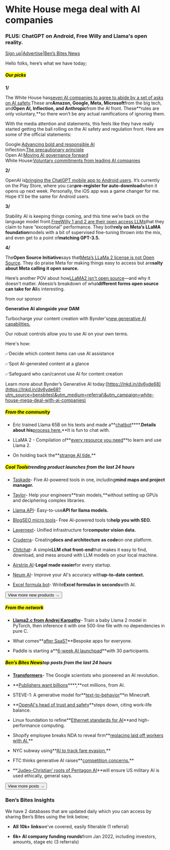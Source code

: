 # White House mega deal with AI companies

### PLUS: ChatGPT on Android, Free Willy and Llama's open reality.

[Sign up](https://www.bensbites.co/?utm_source=bensbites\&utm_medium=referral\&utm_campaign=white-house-mega-deal-with-ai-companies)|[Advertise](https://sponsor.bensbites.co/?utm_source=bensbites\&utm_medium=referral\&utm_campaign=white-house-mega-deal-with-ai-companies)|[Ben’s Bites News](https://news.bensbites.co/?utm_source=bensbites\&utm_medium=referral\&utm_campaign=white-house-mega-deal-with-ai-companies)

Hello folks, here’s what we have today;

##### <mark>**Our picks**</mark>

**1/**

The White House has[seven AI companies to agree to abide by a set of asks on AI safety](https://www.theverge.com/2023/7/21/23802274/artificial-intelligence-meta-google-openai-white-house-security-safety?utm_source=bensbites\&utm_medium=referral\&utm_campaign=white-house-mega-deal-with-ai-companies).These are**Amazon, Google, Meta, Microsoft**from the big tech, and**Open AI, Inflection, and Anthropic**from the AI front. These\*\*rules are only voluntary,\*\*so there won’t be any actual ramifications of ignoring them.

With the media attention and statements, this feels like they have really started getting the ball rolling on the AI safety and regulation front. Here are some of the official statements:

Google:[Advancing bold and responsible AI](https://blog.google/outreach-initiatives/public-policy/our-commitment-to-advancing-bold-and-responsible-ai-together/?utm_source=bensbites\&utm_medium=referral\&utm_campaign=white-house-mega-deal-with-ai-companies)\
Inflection:[The precautionary principle](https://inflection.ai/partnering-with-the-white-house-on-ai-safety?utm_source=bensbites\&utm_medium=referral\&utm_campaign=white-house-mega-deal-with-ai-companies)\
Open AI:[Moving AI governance forward](https://openai.com/blog/moving-ai-governance-forward?utm_source=bensbites\&utm_medium=referral\&utm_campaign=white-house-mega-deal-with-ai-companies)\
White House:[Voluntary commitments from leading AI companies](https://www.whitehouse.gov/briefing-room/statements-releases/2023/07/21/fact-sheet-biden-harris-administration-secures-voluntary-commitments-from-leading-artificial-intelligence-companies-to-manage-the-risks-posed-by-ai/?utm_source=bensbites\&utm_medium=referral\&utm_campaign=white-house-mega-deal-with-ai-companies)

**2/**

OpenAI is[bringing the ChatGPT mobile app to Android users](https://play.google.com/store/apps/details?id=com.openai.chatgpt\&hl=en_US\&pli=1). It’s currently on the Play Store, where you can**pre-register for auto-download**when it opens up next week. Personally, the iOS app was a game changer for me. Hope it’ll be the same for Android users.

**3/**

Stability AI is keeping things coming, and this time we’re back on the language model front.[FreeWilly 1 and 2 are their open access LLMs](https://stability.ai/blog/freewilly-large-instruction-fine-tuned-models?utm_source=bensbites\&utm_medium=referral\&utm_campaign=white-house-mega-deal-with-ai-companies)that they claim to have “exceptional” performance. They both**rely on Meta’s LLaMA foundation**models with a bit of supervised fine-tuning thrown into the mix, and even get to a point of**matching GPT-3.5.**

**4/**

The**Open Source Initiative**says that[Meta’s LLaMa 2 license is not Open Source](https://blog.opensource.org/metas-llama-2-license-is-not-open-source/?utm_source=bensbites\&utm_medium=referral\&utm_campaign=white-house-mega-deal-with-ai-companies). They do praise Meta for making things easy to access but are**salty about Meta calling it open source.**

Here’s another POV about how[LLaMA2 isn't open source](https://www.alessiofanelli.com/blog/llama2-isnt-open-source?utm_source=bensbites\&utm_medium=referral\&utm_campaign=white-house-mega-deal-with-ai-companies)—and why it doesn't matter. Aleesio’s breakdown of what**different forms open source can take for AI**is interesting.

from our sponsor

**Generative AI alongside your DAM**

Turbocharge your content creation with Bynder's[new generative AI capabilities.](https://dam.bynder.com/m/618a7591744bb329/original/Content-Workflow-AI_Subs_HQ.mp4?utm_source=bensbites\&utm_medium=referral\&utm_campaign=white-house-mega-deal-with-ai-companies)

Our robust controls allow you to use AI on your own terms.

Here's how:

✅Decide which content items can use AI assistance

✅Spot AI-generated content at a glance

✅Safeguard who can/cannot use AI for content creation

Learn more about Bynder’s Generative AI today:[https://lnkd.in/dv6yde68](https://lnkd.in/dv6yde68?utm_source=bensbites\&utm_medium=referral\&utm_campaign=white-house-mega-deal-with-ai-companies)

##### <mark>**From the community**</mark>

- Eric trained Llama 65B on his texts and made a\*\*[chatbot](https://airic.serveo.net/?utm_source=bensbites\&utm_medium=referral\&utm_campaign=white-house-mega-deal-with-ai-companies)\*\*\*\*.**Details about his**[process here.](https://news.ycombinator.com/item?id=36815443\&utm_source=bensbites\&utm_medium=referral\&utm_campaign=white-house-mega-deal-with-ai-companies)\*\*It is fun to chat with.

- LLaMA 2 - Compilation of\*\*[every resource you need](https://www.philschmid.de/llama-2?utm_source=bensbites\&utm_medium=referral\&utm_campaign=white-house-mega-deal-with-ai-companies)\*\*to learn and use Llama 2.

- On holding back the\*\*[strange AI tide.](https://www.oneusefulthing.org/p/on-holding-back-the-strange-ai-tide?utm_source=bensbites\&utm_medium=referral\&utm_campaign=white-house-mega-deal-with-ai-companies)\*\*

##### <mark>**Cool Tools**</mark>trending product launches from the last 24 hours

- [Taskade](https://www.taskade.com/?utm_source=bensbites\&utm_medium=referral\&utm_campaign=white-house-mega-deal-with-ai-companies)- Five AI-powered tools in one, including**mind maps and project manager.**

- [Taylor](https://trytaylor.ai/?utm_source=bensbites\&utm_medium=referral\&utm_campaign=white-house-mega-deal-with-ai-companies)- Help your engineers\*\*train models,\*\*without setting up GPUs and deciphering complex libraries.

- [Llama API](https://www.llama-api.com/?utm_source=bensbites\&utm_medium=referral\&utm_campaign=white-house-mega-deal-with-ai-companies)- Easy-to-use**API for llama models.**

- [BlogSEO micro tools](https://www.blogseo.ai/micro-tools?utm_source=bensbites\&utm_medium=referral\&utm_campaign=white-house-mega-deal-with-ai-companies)- Free AI-powered tools to**help you with SEO.**

- [Layernext](https://www.layernext.ai/?utm_source=bensbites\&utm_medium=referral\&utm_campaign=white-house-mega-deal-with-ai-companies)- Unified infrastructure for**computer vision data.**

- [Cruderra](https://cruderra.com/?utm_source=bensbites\&utm_medium=referral\&utm_campaign=white-house-mega-deal-with-ai-companies)- Creating**docs and architecture as code**on one platform.

- [Chitchat](https://www.clarkmccauley.com/projects/chitchat?utm_source=bensbites\&utm_medium=referral\&utm_campaign=white-house-mega-deal-with-ai-companies)- A simple**LLM chat front-end**that makes it easy to find, download, and mess around with LLM models on your local machine.

- [Airstrip AI](https://useairstrip.com/?utm_source=bensbites\&utm_medium=referral\&utm_campaign=white-house-mega-deal-with-ai-companies)-**Legal made easier**for every startup.

- [Neum AI](https://www.neum.ai/?utm_source=bensbites\&utm_medium=referral\&utm_campaign=white-house-mega-deal-with-ai-companies)- Improve your AI's accuracy with**up-to-date context.**

- [Excel formula bot](https://www.excelformulabot.me/?utm_source=bensbites\&utm_medium=referral\&utm_campaign=white-house-mega-deal-with-ai-companies)- Write**Excel formulas in seconds**with AI.

[<button>View more new products →</button>](https://news.bensbites.co/tags/show?utm_source=bensbites\&utm_medium=referral\&utm_campaign=white-house-mega-deal-with-ai-companies)

##### <mark>**From the network**</mark>

- **[Llama2.c from Andrej Karpathy](https://twitter.com/karpathy/status/1683143097604243456?utm_source=bensbites\&utm_medium=referral\&utm_campaign=white-house-mega-deal-with-ai-companies)**- Train a baby Llama 2 model in PyTorch, then inference it with one 500-line file with no dependencies in pure C.

- What comes\*\*[after SaaS?](https://every.to/chain-of-thought/what-comes-after-saas?utm_source=bensbites\&utm_medium=referral\&utm_campaign=white-house-mega-deal-with-ai-companies)\*\*Bespoke apps for everyone.

- Paddle is starting a\*\*[6-week AI launchpad](https://www.paddle.com/ai-launchpad?utm_source=bensbites\&utm_medium=referral\&utm_campaign=white-house-mega-deal-with-ai-companies)\*\*with 30 participants.

##### <mark>**Ben’s Bites News**</mark>top posts from the last 24 hours

- **[Transformers](https://archive.vn/xAdam?utm_source=bensbites\&utm_medium=referral\&utm_campaign=white-house-mega-deal-with-ai-companies)**- The Google scientists who pioneered an AI revolution.

- \*\*[Publishers want billions](https://www.semafor.com/article/07/23/2023/publishers-want-billions-not-millions-from-ai?utm_source=bensbites\&utm_medium=referral\&utm_campaign=white-house-mega-deal-with-ai-companies)\*\*\*\*,\*\*not millions, from AI.

- STEVE-1: A generative model for\*\*[text-to-behavior](https://huggingface.co/papers/2306.00937?utm_source=bensbites\&utm_medium=referral\&utm_campaign=white-house-mega-deal-with-ai-companies)\*\*in Minecraft.

- \*\*[OpenAI's head of trust and safety](https://www.reuters.com/technology/openais-head-trust-safety-steps-down-2023-07-21/?utm_source=bensbites\&utm_medium=referral\&utm_campaign=white-house-mega-deal-with-ai-companies)\*\*steps down, citing work-life balance.

- Linux foundation to refine\*\*[Ethernet standards for AI](https://www.tomshardware.com/news/linux-foundation-ultra-ethernet-consortium?utm_source=bensbites\&utm_medium=referral\&utm_campaign=white-house-mega-deal-with-ai-companies)\*\*and high-performance computing.

- Shopify employee breaks NDA to reveal firm\*\*[replacing laid off workers with AI.](https://thedeepdive.ca/shopify-employee-breaks-nda-to-reveal-firm-quietly-replacing-laid-off-workers-with-ai/?utm_source=bensbites\&utm_medium=referral\&utm_campaign=white-house-mega-deal-with-ai-companies)\*\*

- NYC subway using\*\*[AI to track fare evasion.](https://www.nbcnews.com/tech/tech-news/nyc-subway-using-ai-track-fare-evasion-rcna93045?utm_source=bensbites\&utm_medium=referral\&utm_campaign=white-house-mega-deal-with-ai-companies)\*\*

- FTC thinks generative AI raises\*\*[competition concerns.](https://www.ftc.gov/policy/advocacy-research/tech-at-ftc/2023/06/generative-ai-raises-competition-concerns?utm_source=bensbites\&utm_medium=referral\&utm_campaign=white-house-mega-deal-with-ai-companies)\*\*

- \*\*[‘Judeo-Christian’ roots of Pentagon AI](https://archive.vn/pjf30?utm_source=bensbites\&utm_medium=referral\&utm_campaign=white-house-mega-deal-with-ai-companies)\*\*will ensure US military AI is used ethically, general says.

[<button>View more posts →</button>](https://news.bensbites.co/tags/news/trending?utm_source=bensbites\&utm_medium=referral\&utm_campaign=white-house-mega-deal-with-ai-companies)

### Ben’s Bites Insights

We have 2 databases that are updated daily which you can access by sharing Ben’s Bites using the link below;

- **All 10k+ links**we’ve covered, easily filterable (1 referral)

- **6k+ AI company funding rounds**from Jan 2022, including investors, amounts, stage etc (3 referrals)

